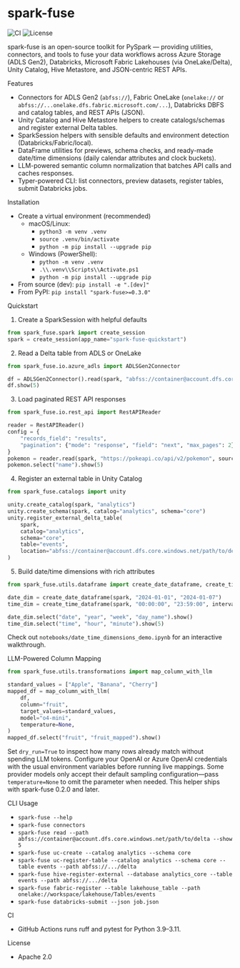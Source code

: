 spark-fuse
================

![CI](https://github.com/kevinsames/spark-fuse/actions/workflows/ci.yml/badge.svg)
![License](https://img.shields.io/badge/License-Apache_2.0-blue.svg)

spark-fuse is an open-source toolkit for PySpark — providing utilities, connectors, and tools to fuse your data workflows across Azure Storage (ADLS Gen2), Databricks, Microsoft Fabric Lakehouses (via OneLake/Delta), Unity Catalog, Hive Metastore, and JSON-centric REST APIs.

Features
- Connectors for ADLS Gen2 (`abfss://`), Fabric OneLake (`onelake://` or `abfss://...onelake.dfs.fabric.microsoft.com/...`), Databricks DBFS and catalog tables, and REST APIs (JSON).
- Unity Catalog and Hive Metastore helpers to create catalogs/schemas and register external Delta tables.
- SparkSession helpers with sensible defaults and environment detection (Databricks/Fabric/local).
- DataFrame utilities for previews, schema checks, and ready-made date/time dimensions (daily calendar attributes and clock buckets).
- LLM-powered semantic column normalization that batches API calls and caches responses.
- Typer-powered CLI: list connectors, preview datasets, register tables, submit Databricks jobs.

Installation
- Create a virtual environment (recommended)
  - macOS/Linux:
    - `python3 -m venv .venv`
    - `source .venv/bin/activate`
    - `python -m pip install --upgrade pip`
  - Windows (PowerShell):
    - `python -m venv .venv`
    - `.\\.venv\\Scripts\\Activate.ps1`
    - `python -m pip install --upgrade pip`
- From source (dev): `pip install -e ".[dev]"`
- From PyPI: `pip install "spark-fuse>=0.3.0"`

Quickstart
1) Create a SparkSession with helpful defaults
```python
from spark_fuse.spark import create_session
spark = create_session(app_name="spark-fuse-quickstart")
```

2) Read a Delta table from ADLS or OneLake
```python
from spark_fuse.io.azure_adls import ADLSGen2Connector

df = ADLSGen2Connector().read(spark, "abfss://container@account.dfs.core.windows.net/path/to/delta")
df.show(5)
```

3) Load paginated REST API responses
```python
from spark_fuse.io.rest_api import RestAPIReader

reader = RestAPIReader()
config = {
    "records_field": "results",
    "pagination": {"mode": "response", "field": "next", "max_pages": 2},
}
pokemon = reader.read(spark, "https://pokeapi.co/api/v2/pokemon", source_config=config)
pokemon.select("name").show(5)
```

4) Register an external table in Unity Catalog
```python
from spark_fuse.catalogs import unity

unity.create_catalog(spark, "analytics")
unity.create_schema(spark, catalog="analytics", schema="core")
unity.register_external_delta_table(
    spark,
    catalog="analytics",
    schema="core",
    table="events",
    location="abfss://container@account.dfs.core.windows.net/path/to/delta",
)
```

5) Build date/time dimensions with rich attributes
```python
from spark_fuse.utils.dataframe import create_date_dataframe, create_time_dataframe

date_dim = create_date_dataframe(spark, "2024-01-01", "2024-01-07")
time_dim = create_time_dataframe(spark, "00:00:00", "23:59:00", interval_seconds=60)

date_dim.select("date", "year", "week", "day_name").show()
time_dim.select("time", "hour", "minute").show(5)
```
Check out `notebooks/date_time_dimensions_demo.ipynb` for an interactive walkthrough.

LLM-Powered Column Mapping
```python
from spark_fuse.utils.transformations import map_column_with_llm

standard_values = ["Apple", "Banana", "Cherry"]
mapped_df = map_column_with_llm(
    df,
    column="fruit",
    target_values=standard_values,
    model="o4-mini",
    temperature=None,
)
mapped_df.select("fruit", "fruit_mapped").show()
```

Set `dry_run=True` to inspect how many rows already match without spending LLM tokens. Configure your OpenAI or Azure OpenAI credentials with the usual environment variables before running live mappings. Some provider models only accept their default sampling configuration—pass `temperature=None` to omit the parameter when needed. This helper ships with spark-fuse 0.2.0 and later.

CLI Usage
- `spark-fuse --help`
- `spark-fuse connectors`
- `spark-fuse read --path abfss://container@account.dfs.core.windows.net/path/to/delta --show 5`
- `spark-fuse uc-create --catalog analytics --schema core`
- `spark-fuse uc-register-table --catalog analytics --schema core --table events --path abfss://.../delta`
- `spark-fuse hive-register-external --database analytics_core --table events --path abfss://.../delta`
- `spark-fuse fabric-register --table lakehouse_table --path onelake://workspace/lakehouse/Tables/events`
- `spark-fuse databricks-submit --json job.json`

CI
- GitHub Actions runs ruff and pytest for Python 3.9–3.11.

License
- Apache 2.0
